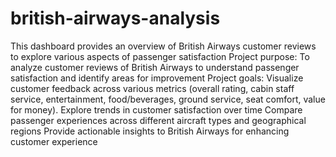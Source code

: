 # british-airways-analysis
This dashboard provides an overview of British Airways customer reviews to explore various aspects of passenger satisfaction
Project purpose: To analyze customer reviews of  British Airways to understand passenger satisfaction and identify areas for improvement
Project goals:  Visualize customer feedback across various metrics (overall rating, cabin staff service, entertainment, food/beverages, ground service, seat comfort, value for money).
                Explore trends in customer satisfaction over time
                Compare passenger experiences across different aircraft types and geographical regions
                Provide actionable insights to British Airways for enhancing customer experience
